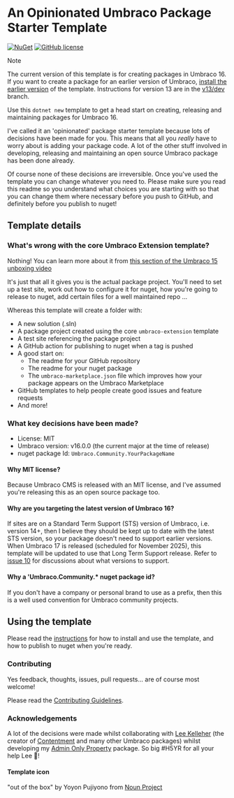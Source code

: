 # An Opinionated Umbraco Package Starter Template

[![NuGet](https://img.shields.io/nuget/vpre/Umbraco.Community.Templates.PackageStarter?color=0273B3)](https://www.nuget.org/packages/Umbraco.Community.Templates.PackageStarter)
[![GitHub license](https://img.shields.io/github/license/LottePitcher/opinionated-package-starter?color=8AB803)](../LICENSE)

> [!NOTE]
> The current version of this template is for creating packages in Umbraco 16. If you want to create a package for an earlier version of Umbraco, [install the earlier version](https://www.nuget.org/packages/Umbraco.Community.Templates.PackageStarter#versions-body-tab) of the template. Instructions for version 13 are in the [v13/dev](https://github.com/LottePitcher/opinionated-package-starter/tree/v13/dev) branch.

Use this `dotnet new` template to get a head start on creating, releasing and maintaining packages for Umbraco 16.

I've called it an 'opinionated' package starter template because lots of decisions have been made for you. This means that all you *really* have to worry about is adding your package code. A lot of the other stuff involved in developing, releasing and maintaining an open source Umbraco package has been done already.

Of course none of these decisions are irreversible. Once you've used the template you can change whatever you need to. Please make sure you read this readme so you understand what choices you are starting with so that you can change them where necessary before you push to GitHub, and definitely before you publish to nuget!

## Template details

### What's wrong with the core Umbraco Extension template?

Nothing! You can learn more about it from [this section of the Umbraco 15 unboxing video](
https://www.youtube.com/watch?v=6NzPtZokjG4&t=2213s)

It's just that all it gives you is the actual package project. You'll need to set up a test site, work out how to configure it for nuget, how you're going to release to nuget, add certain files for a well maintained repo ...

Whereas this template will create a folder with:

- A new solution (.sln)
- A package project created using the core `umbraco-extension` template
- A test site referencing the package project
- A GitHub action for publishing to nuget when a tag is pushed
- A good start on:
   - The readme for your GitHub repository
   - The readme for your nuget package
   - The `umbraco-marketplace.json` file which improves how your package appears on the Umbraco Marketplace
- GitHub templates to help people create good issues and feature requests
- And more!

### What key decisions have been made?

- License: MIT
- Umbraco version: v16.0.0 (the current major at the time of release)
- nuget package Id: `Umbraco.Community.YourPackageName`

#### Why MIT license?

Because Umbraco CMS is released with an MIT license, and I've assumed you're releasing this as an open source package too.

#### Why are you targeting the latest version of Umbraco 16?

If sites are on a Standard Term Support (STS) version of Umbraco, i.e. version 14+, then I believe they should be kept up to date with the latest STS version, so your package doesn't need to support earlier versions. When Umbraco 17 is released (scheduled for November 2025), this template will be updated to use that Long Term Support release. Refer to [issue 10](https://github.com/LottePitcher/opinionated-package-starter/issues/10) for discussions about what versions to support.

#### Why a 'Umbraco.Community.* nuget package id?

If you don't have a company or personal brand to use as a prefix, then this is a well used convention for Umbraco community projects.

## Using the template

Please read the [instructions](UsingTheTemplate.md) for how to install and use the template, and how to publish to nuget when you're ready.

### Contributing

Yes feedback, thoughts, issues, pull requests... are of course most welcome! 

Please read the [Contributing Guidelines](CONTRIBUTING.md).

### Acknowledgements

A lot of the decisions were made whilst collaborating with [Lee Kelleher](https://github.com/LeeKelleher) (the creator of [Contentment](https://github.com/leekelleher/umbraco-contentment) and many other Umbraco packages) whilst developing my [Admin Only Property](https://github.com/LottePitcher/umbraco-admin-only-property) package. So big #H5YR for all your help Lee 🙏!

#### Template icon

"out of the box" by Yoyon Pujiyono from <a href="https://thenounproject.com/browse/icons/term/out-of-the-box/" target="_blank" title="out of the box Icons">Noun Project</a>
